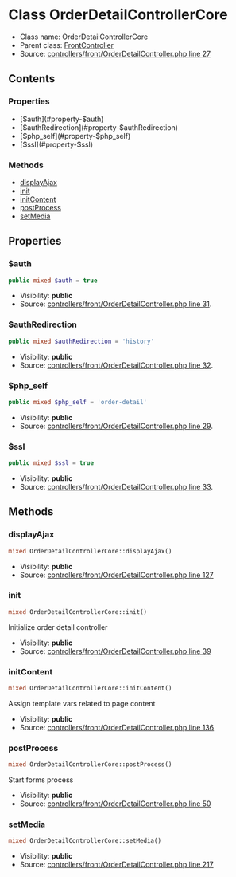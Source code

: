 Class OrderDetailControllerCore
=====================





* Class name: OrderDetailControllerCore
* Parent class: [FrontController](class.FrontControllerCore.md)
* Source: [controllers/front/OrderDetailController.php line 27](https://github.com/PrestaShop/PrestaShop/blob/1.6.0.5/controllers/front/OrderDetailController.php#L27)


Contents
--------


### Properties

* [$auth](#property-$auth)
* [$authRedirection](#property-$authRedirection)
* [$php_self](#property-$php_self)
* [$ssl](#property-$ssl)

### Methods

* [displayAjax](#method-displayAjax)
* [init](#method-init)
* [initContent](#method-initContent)
* [postProcess](#method-postProcess)
* [setMedia](#method-setMedia)




Properties
----------


### <a name="property-$auth"></a>$auth

```php
public mixed $auth = true
```





* Visibility: **public**
* Source: [controllers/front/OrderDetailController.php line 31](https://github.com/PrestaShop/PrestaShop/blob/1.6.0.5/controllers/front/OrderDetailController.php#L31).


### <a name="property-$authRedirection"></a>$authRedirection

```php
public mixed $authRedirection = 'history'
```





* Visibility: **public**
* Source: [controllers/front/OrderDetailController.php line 32](https://github.com/PrestaShop/PrestaShop/blob/1.6.0.5/controllers/front/OrderDetailController.php#L32).


### <a name="property-$php_self"></a>$php_self

```php
public mixed $php_self = 'order-detail'
```





* Visibility: **public**
* Source: [controllers/front/OrderDetailController.php line 29](https://github.com/PrestaShop/PrestaShop/blob/1.6.0.5/controllers/front/OrderDetailController.php#L29).


### <a name="property-$ssl"></a>$ssl

```php
public mixed $ssl = true
```





* Visibility: **public**
* Source: [controllers/front/OrderDetailController.php line 33](https://github.com/PrestaShop/PrestaShop/blob/1.6.0.5/controllers/front/OrderDetailController.php#L33).


Methods
-------


### <a name="method-displayAjax"></a>displayAjax

```php
mixed OrderDetailControllerCore::displayAjax()
```





* Visibility: **public**
* Source: [controllers/front/OrderDetailController.php line 127](https://github.com/PrestaShop/PrestaShop/blob/1.6.0.5/controllers/front/OrderDetailController.php#L127)




### <a name="method-init"></a>init

```php
mixed OrderDetailControllerCore::init()
```

Initialize order detail controller



* Visibility: **public**
* Source: [controllers/front/OrderDetailController.php line 39](https://github.com/PrestaShop/PrestaShop/blob/1.6.0.5/controllers/front/OrderDetailController.php#L39)




### <a name="method-initContent"></a>initContent

```php
mixed OrderDetailControllerCore::initContent()
```

Assign template vars related to page content



* Visibility: **public**
* Source: [controllers/front/OrderDetailController.php line 136](https://github.com/PrestaShop/PrestaShop/blob/1.6.0.5/controllers/front/OrderDetailController.php#L136)




### <a name="method-postProcess"></a>postProcess

```php
mixed OrderDetailControllerCore::postProcess()
```

Start forms process



* Visibility: **public**
* Source: [controllers/front/OrderDetailController.php line 50](https://github.com/PrestaShop/PrestaShop/blob/1.6.0.5/controllers/front/OrderDetailController.php#L50)




### <a name="method-setMedia"></a>setMedia

```php
mixed OrderDetailControllerCore::setMedia()
```





* Visibility: **public**
* Source: [controllers/front/OrderDetailController.php line 217](https://github.com/PrestaShop/PrestaShop/blob/1.6.0.5/controllers/front/OrderDetailController.php#L217)



